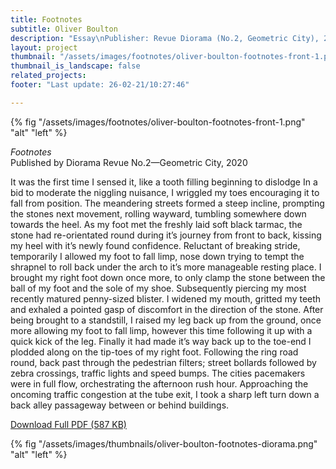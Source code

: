 ```yaml
---
title: Footnotes
subtitle: Oliver Boulton
description: "Essay\nPublisher: Revue Diorama (No.2, Geometric City), 2020\nDesign: Oliver Boulton\nAvailable as digital download, 7p.\nDownloadable PDF\nRevue Diorama (No.2, Geometric City)\nEditors & Designers: Marie-mam Sai, Guillaume Sbalchiero\nOffset CMYK, 280 × 210mm\nISSN: 2679-8980"
layout: project
thumbnail: "/assets/images/footnotes/oliver-boulton-footnotes-front-1.png"
thumbnail_is_landscape: false
related_projects:
footer: "Last update: 26-02-21/10:27:46"

---
```


{% fig "/assets/images/footnotes/oliver-boulton-footnotes-front-1.png" "alt" "left" %}

*Footnotes*\
Published by Diorama Revue No.2—Geometric City, 2020

It was the first time I sensed it, like a tooth filling beginning to dislodge In a bid to moderate the niggling nuisance, I wriggled my toes encouraging it to fall from position. The meandering streets formed a steep incline, prompting the stones next movement, rolling wayward, tumbling somewhere down towards the heel. As my foot met the freshly laid soft black tarmac, the stone had re-orientated round during it’s journey from front to back, kissing my heel with it’s newly found confidence. Reluctant of breaking stride, temporarily I allowed my foot to fall limp, nose down trying to tempt the shrapnel to roll back under the arch to it’s more manageable resting place. I brought my right foot down once more, to only clamp the stone between the ball of my foot and the sole of my shoe. Subsequently piercing my most recently matured penny-sized blister. I widened my mouth, gritted my teeth and exhaled a pointed gasp of discomfort in the direction of the stone. After being brought to a standstill, I raised my leg back up from the ground, once more allowing my foot to fall limp, however this time following it up with a quick kick of the leg. Finally it had made it’s way back up to the toe-end I plodded along on the tip-toes of my right foot. Following the ring road round, back past through the pedestrian filters; street bollards followed by zebra crossings, traffic lights and speed bumps. The cities pacemakers were in full flow, orchestrating the afternoon rush hour. Approaching the oncoming traffic congestion at the tube exit, I took a sharp left turn down a back alley passageway between or behind buildings.

<a href="/assets/images/footnotes/oliver-boulton-footnotes.pdf" target="_blank">Download Full PDF (587 KB)</a>

{% fig "/assets/images/thumbnails/oliver-boulton-footnotes-diorama.png" "alt" "left" %}